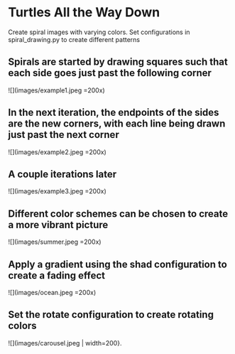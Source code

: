 # Turtles All the Way Down

Create spiral images with varying colors. 
Set configurations in spiral_drawing.py to create different patterns

## Spirals are started by drawing squares such that each side goes just past the following corner
![](images/example1.jpeg =200x)
## In the next iteration, the endpoints of the sides are the new corners, with each line being drawn just past the next corner
![](images/example2.jpeg =200x)
## A couple iterations later
![](images/example3.jpeg =200x)
  
  
## Different color schemes can be chosen to create a more vibrant picture
![](images/summer.jpeg =200x)
  
  
## Apply a gradient using the shad configuration to create a fading effect
![](images/ocean.jpeg =200x)
  
  
## Set the rotate configuration to create rotating colors
![](images/carousel.jpeg | width=200}.

